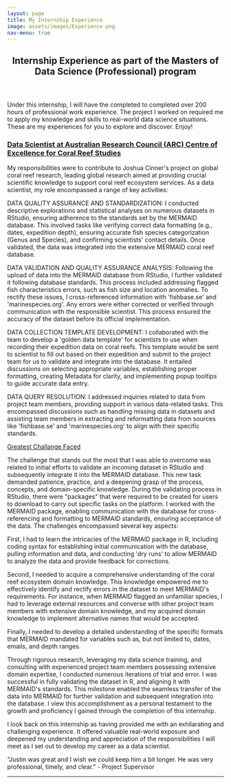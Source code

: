 ```yaml
---
layout: page
title: My Internship Experience
image: assets/images/Experience.png
nav-menu: true
---
```


<!-- Main -->
<div id="main" class="alt">

<!-- One -->
<section id="one">
	<div class="inner">
		<header class="major">
			<h1>Internship Experience as part of the Masters of Data Science (Professional) program </h1>
		</header>

<!-- Content -->
<h2 id="Professional Experience"></h2>
<p>Under this internship, I will have the completed to completed over 200 hours of professional work experience. The project I worked on required me to  apply my knowledge and skills to real-world data science situations. These are my experiences for you to explore and discover. Enjoy! </p>
<div class="row">
	<div class="6u 12u$(small)">
		<h3><u><b>Data Scientist at Australian Research Council (ARC) Centre of Excellence for Coral Reef Studies</b></u></h3>
		<p>My responsibilities were to contribute to Joshua Cinner's project on global coral reef research, leading global research aimed at providing crucial scientific knowledge to support coral reef ecosystem services. As a data scientist, my role encompassed a range of key activities:</p>
<p>
DATA QUALITY ASSURANCE AND STANDARDIZATION: I conducted descriptive explorations and statistical analyses on numerous datasets in RStudio, ensuring adherence to the standards set by the MERMAID database. This involved tasks like verifying correct data formatting (e.g., dates, expedition depth), ensuring accurate fish species categorization (Genus and Species), and confirming scientists' contact details. Once validated, the data was integrated into the extensive MERMAID coral reef database.</p>
<p>
DATA VALIDATION AND QUALITY ASSURANCE ANALYSIS: Following the upload of data into the MERMAID database from RStudio, I further validated it following database standards. This process included addressing flagged fish characteristics errors, such as fish size and location anomalies. To rectify these issues, I cross-referenced information with 'fishbase.se' and 'marinespecies.org'. Any errors were either corrected or verified through communication with the responsible scientist. This process ensured the accuracy of the dataset before its official implementation.</p>
<p>
DATA COLLECTION TEMPLATE DEVELOPMENT: I collaborated with the team to develop a 'golden data template' for scientists to use when recording their expedition data on coral reefs. This template would be sent to scientist to fill out based on their expedition and submit to the project team for us to validate and integrate into the database. It entailed discussions on selecting appropriate variables, establishing proper formatting, creating Metadata for clarity, and implementing popup tooltips to guide accurate data entry.</p>
<p>
DATA QUERY RESOLUTION: I addressed inquiries related to data from project team members, providing support in various data-related tasks. This encompassed discussions such as handling missing data in datasets and assisting team members in extracting and reformatting data from sources like 'fishbase.se' and 'marinespecies.org' to align with their specific standards.</p>

<p>
<u> Greatest Challange Faced </u></p>
<p>
The challenge that stands out the most that I was able to overcome was related to initial efforts to validate an incoming dataset in RStudio and subsequently integrate it into the MERMAID database. This new task demanded patience, practice, and a deepening grasp of the process, concepts, and domain-specific knowledge. During the validating process in RStudio, there were "packages" that were required to be created for users to download to carry out specific tasks on the platform. I worked with the MERMAID package, enabling communication with the database for cross-referencing and formatting to MERMAID standards, ensuring acceptance of the data. The challenges encompassed several key aspects:
</p>
<p>
First, I had to learn the intricacies of the MERMAID package in R, including coding syntax for establishing initial communication with the database, pulling information and data, and conducting 'dry runs' to allow MERMAID to analyze the data and provide feedback for corrections.
</p>
<p>
Second, I needed to acquire a comprehensive understanding of the coral reef ecosystem domain knowledge. This knowledge empowered me to effectively identify and rectify errors in the dataset to meet MERMAID's requirements. For instance, when MERMAID flagged an unfamiliar species, I had to leverage external resources and converse with other project team members with extensive domain knowledge, and my acquired domain knowledge to implement alternative names that would be accepted.
</p>
<p>
Finally, I needed to develop a detailed understanding of the specific formats that MERMAID mandated for variables such as, but not limited to, dates, emails, and depth ranges.
</p>
<p>
Through rigorous research, leveraging my data science training, and consulting with experienced project team members possessing extensive domain expertise, I conducted numerous iterations of trial and error. I was successful in fully validating the dataset in R, and aligning it with MERMAID's standards. This milestone enabled the seamless transfer of the data into MERMAID for further validation and subsequent integration into the database. I view this accomplishment as a personal testament to the growth and proficiency I gained through the completion of this internship.
</p>
<p>
I look back on this internship as having provided me with an exhilarating and challenging experience. It offered valuable real-world exposure and deepened my understanding and appreciation of the responsibilities I will meet as I set out to develop my career as a data scientist.
		</p>
<p>
"Justin was great and I wish we could keep him a bit longer. He was very professional, timely, and clear." - Project Supervisor
</p>
	</div>

</div>

<hr class="major" />
